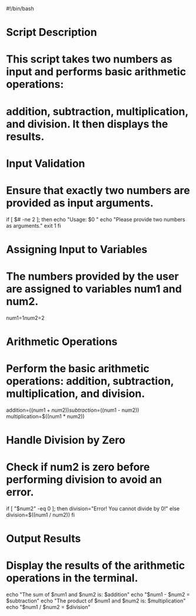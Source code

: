 #!/bin/bash

# Script Description
# This script takes two numbers as input and performs basic arithmetic operations: 
# addition, subtraction, multiplication, and division. It then displays the results.

# Input Validation
# Ensure that exactly two numbers are provided as input arguments.
if [ $# -ne 2 ]; then
    echo "Usage: $0 <number1> <number2>"
    echo "Please provide two numbers as arguments."
    exit 1
fi

# Assigning Input to Variables
# The numbers provided by the user are assigned to variables num1 and num2.
num1=$1
num2=$2

# Arithmetic Operations
# Perform the basic arithmetic operations: addition, subtraction, multiplication, and division.
addition=$((num1 + num2))
subtraction=$((num1 - num2))
multiplication=$((num1 * num2))

# Handle Division by Zero
# Check if num2 is zero before performing division to avoid an error.
if [ "$num2" -eq 0 ]; then
    division="Error! You cannot divide by 0!"
else
    division=$((num1 / num2))
fi

# Output Results
# Display the results of the arithmetic operations in the terminal.
echo "The sum of $num1 and $num2 is: $addition"
echo "$num1 - $num2 = $subtraction"
echo "The product of $num1 and $num2 is: $multiplication"
echo "$num1 / $num2 = $division"


